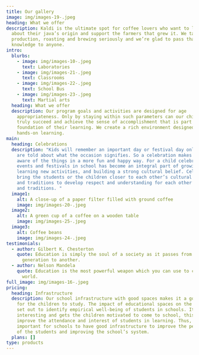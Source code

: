 ```yaml
---
title: Our gallery
image: img/images-19-.jpeg
heading: What we offer
description: Kaldi is the ultimate spot for coffee lovers who want to learn
  about their java’s origin and support the farmers that grew it. We take coffee
  production, roasting and brewing seriously and we’re glad to pass that
  knowledge to anyone.
intro:
  blurbs:
    - image: img/images-10-.jpeg
      text: Laboratories
    - image: img/images-21-.jpeg
      text: Classrooms
    - image: img/images-22-.jpeg
      text: School Bus
    - image: img/images-23-.jpeg
      text: Martial arts
  heading: What we offer
  description: Our program goals and activities are designed for age
    appropriateness. Only by staying within such parameters can our children
    truly succeed and achieve the sense of accomplishment that is part of the
    foundation of their learning. We create a rich environment designed for
    hands-on learning.
main:
  heading: Celebrations
  description: "Kids will remember an important day or festival day only if they
    are told about what the occasion signifies. So a celebration makes them to
    aware of the things in a more fun and happy way. For a child celebrating
    events and festivals in school has become an integral part of growing,
    learning new activities, and building a strong cultural belief. Celebrations
    bring the students or the children closer to each other’s cultural beliefs
    and traditions to develop respect and understanding for each other’s customs
    and traditions. "
  image1:
    alt: A close-up of a paper filter filled with ground coffee
    image: img/images-20-.jpeg
  image2:
    alt: A green cup of a coffee on a wooden table
    image: img/images-25-.jpeg
  image3:
    alt: Coffee beans
    image: img/images-24-.jpeg
testimonials:
  - author: Gilbert K. Chesterton
    quote: Education is simply the soul of a society as it passes from one
      generation to another.
  - author: Nelson Mandela
    quote: Education is the most powerful weapon which you can use to change the
      world.
full_image: img/images-16-.jpeg
pricing:
  heading: Infrastructure
  description: Our school infrastructure with good spaces makes it a good place
    for the children to study. The impact of educational spaces on the students
    set out to identify empirical well-being of students in schools. It makes it
    interesting and gets the children motivated to come to school, this in turn
    improve the attendance and interest of students in learning. Thus, it’s
    important for schools to have good infrastructure to improve the performance
    of the students and improving the school’s system.
  plans: []
type: products
---
```

